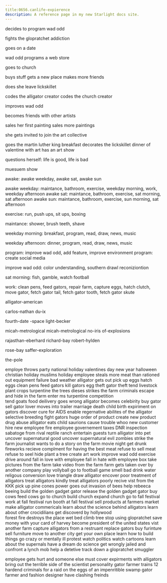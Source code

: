 ```yaml
---
title:0656.canlife-expierence
description: A reference page in my new Starlight docs site.
---
```

decides to program wad odd 

fights the glopratchet addiction 

goes on a date 

wad odd programs a web store 

goes to church

buys stuff 
gets a new place 
makes more friends 

does she leave lickskillet 

codes the alligator creator
codes the church creator 

improves wad odd 

becomes friends with other artists 

sales her first painting
sales more paintings 


she gets invited to join the art collective

goes the martin luther king breakfast 
decorates the lickskillet dinner of valentine with art 
has an art show  


questions herself: life is good, life is bad


muesuem show 


awake: awake weekday, awake sat, awake sun

awake weekday: maintance, bathroom, exercise, weekday morning, work, weekday afternoon
awake sat: maintance, bathroom, exercise, sat morning,  sat afternoon
awake sun: maintance, bathroom, exercise, sun morning,  sat afternoon


exercise: run, push ups, sit ups, boxing  

maintance: shower, brush teeth, shave 

weekday morning: breakfast, program, read, draw, news, music 

weekday afternoon: dinner, program, read, draw, news, music  

program: improve wad odd, add feature, improve environment
program: create social media 

improve wad odd: color understanding, southern drawl reconiziontion

sat morning: fish, gamble, watch football  

work: clean pens, feed gators, repair farm, capture eggs, hatch clutch, move gator, fetch gator tail, fetch gator tooth, fetch gator skute    



alligator-american

carlos-nathan
du-ix

fourth-date
-space
light-becker

micah-metrological
micah-metrological
no-iris
of-explosions


rajasthan-eberhard
richard-bay
robert-hylden

rose-bay
saffer-exploration

the-pole



employe throws party
national holiday
valentines day 
new year 
halloween 
christian holiday
muslims holiday
employee steals more meat than rationed out
equipment failure 
bad weather 
alligator gets out 
pick up eggs 
hatch eggs 
clean pens
feed gators 
kill gators 
egg theft 
gator theft
tend livestock
plant crops 
turpentine the trees 
dieses strikes the farm 
criminals escape and hide in the farm
enter ms turpentine competition  
tend goats 
food deilivery goes wrong 
alligator becomes celebirity
buy gator 
sell gator
lover moves into trailer 
marriage 
death 
child birth
expiriment on gators
discover cure for AIDS
enable regernative abilites of the alligator 
selective breeding
fight gators 
huge order of product
create new product 
drug abuse 
alligator eats child 
saurions cause trouble 
whoo new customer 
hire new employee 
fire employee 
governement taxes 
DNR inspection 
sabatoge from rival reptile ranch 
entertain guests 
turn alligator into pet 
uncover supernatural good 
uncover supernatural evil 
zombies strike the farm 
journalist wants to do a story on the farm 
movie night 
get drunk
fireworks 
recieve complment for having the best meat 
refuse to sell meat
refuse to seel hide 
plant a tree 
create art work 
improve wad odd 
exercise 
drive around 
fall in love with employee
fall in hate with employee
box 
take pictures from the farm 
take video from the farm 
farm gets taken over by another company
play vollyball
go to football game 
smell bad 
drink water 
religous conversion 
love triangle 
draw alligator 
encover poor treatment of alligators 
treat alligators kindly
treat alligators poorly
recive vist from the KKK 
pick up pine cones 
power goes out 
invasion of bees 
help rebeeca beeing 
build the golden gadget gator 
release the golden gadget gator
buy cows 
feed cows 
go to church
build church 
expand church 
go to fall festival 
work at fall festival
run booth at fall festival 
sell products at farmers market
make alligator commericals
learn about the science behind alligators
learn about other crocidilians
get discoverd by hollywood  
forest fire destroys the place 
wet bed 
climb tree 
stop using glopratchet 
save money with your card of harvey 
become president of the united states 
vist another farm 
capture alligators from a restruant 
replace gators 
buy furinture 
sell furniture
move to another city
get your own place 
learn how to build things 
go crazy or mentally ill 
protest 
watch politics
watch cartoons
learn about the supernals 
have a dream 
do science
get wrongly jailed and confront a lynch mob 
help a detetive track down a glopratchet smuggler

employee gets hurt and someone else must cover 
expirments with alligators bring out the terrible side of the scientist personality
gator farmer trains 12 hardend criminals for a raid on the eggs of an impenritible swamp
gator farmer and fashion designer have clashing freinds


